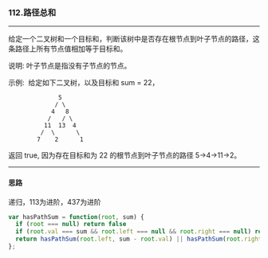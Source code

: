 ### 112.路径总和

---

给定一个二叉树和一个目标和，判断该树中是否存在根节点到叶子节点的路径，这条路径上所有节点值相加等于目标和。

说明: 叶子节点是指没有子节点的节点。

示例: 
给定如下二叉树，以及目标和 sum = 22，

```
              5
             / \
            4   8
           /   / \
          11  13  4
         /  \      \
        7    2      1
```

返回 true, 因为存在目标和为 22 的根节点到叶子节点的路径 5->4->11->2。

---

#### 思路

递归，113为进阶，437为进阶

``` js
var hasPathSum = function(root, sum) {
  if (root === null) return false
  if (root.val === sum && root.left === null && root.right === null) return true
  return hasPathSum(root.left, sum - root.val) || hasPathSum(root.right, sum - root.val)
};
```
